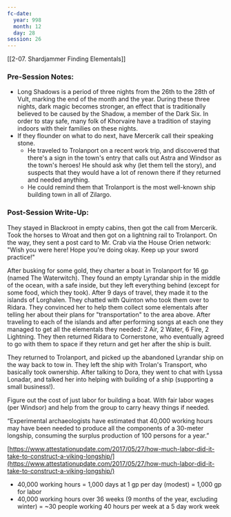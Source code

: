 ```yaml
---
fc-date:
  year: 998
  month: 12
  day: 28
session: 26
---
```

[[2-07. Shardjammer Finding Elementals]]

### Pre-Session Notes:
* Long Shadows is a period of three nights from the 26th to the 28th of Vult, marking the end of the month and the year. During these three nights, dark magic becomes stronger, an effect that is traditionally believed to be caused by the Shadow, a member of the Dark Six. In order to stay safe, many folk of Khorvaire have a tradition of staying indoors with their families on these nights.
* If they flounder on what to do next, have Mercerik call their speaking stone.
	* He traveled to Trolanport on a recent work trip, and discovered that there's a sign in the town's entry that calls out Astra and Windsor as the town's heroes! He should ask why (let them tell the story), and suspects that they would have a lot of renown there if they returned and needed anything.
	* He could remind them that Trolanport is the most well-known ship building town in all of Zilargo.


### Post-Session Write-Up:
They stayed in Blackroot in empty cabins, then got the call from Mercerik. Took the horses to Wroat and then got on a lightning rail to Trolanport. On the way, they sent a post card to Mr. Crab via the House Orien network: "Wish you were here! Hope you're doing okay. Keep up your sword practice!"

After busking for some gold, they charter a boat in Trolanport for 16 gp (named The Waterwitch). They found an empty Lyrandar ship in the middle of the ocean, with a safe inside, but they left everything behind (except for some food, which they took). After 9 days of travel, they made it to the islands of Lorghalen. They chatted with Quinton who took them over to Ridara. They convinced her to help them collect some elementals after telling her about their plans for "transportation" to the area above. After traveling to each of the islands and after performing songs at each one they managed to get all the elementals they needed: 2 Air, 2 Water, 6 Fire, 2 Lightning. They then returned Ridara to Cornerstone, who eventually agreed to go with them to space if they return and get her after the ship is built.

They returned to Trolanport, and picked up the abandoned Lyrandar ship on the way back to tow in. They left the ship with Trolan's Transport, who basically took ownership. After talking to Dora, they went to chat with Lyssa Lonadar, and talked her into helping with building of a ship (supporting a small business!).

Figure out the cost of just labor for building a boat. With fair labor wages (per Windsor) and help from the group to carry heavy things if needed.

“Experimental archaeologists have estimated that 40,000 working hours may have been needed to produce all the components of a 30-meter longship, consuming the surplus production of 100 persons for a year.”

[https://www.attestationupdate.com/2017/05/27/how-much-labor-did-it-take-to-construct-a-viking-longship/](https://www.attestationupdate.com/2017/05/27/how-much-labor-did-it-take-to-construct-a-viking-longship/)

-   40,000 working hours = 1,000 days at 1 gp per day (modest) = 1,000 gp for labor
-   40,000 working hours over 36 weeks (9 months of the year, excluding winter) = ~30 people working 40 hours per week at a 5 day work week